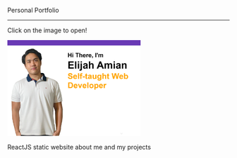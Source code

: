 Personal Portfolio
__________________


Click on the image to open!

<a href="https://elijah1368.github.io/Personal-Portfolio/">
    <img src="./public/assets/dadada.png" width="60%" height="60%" />
</a>


ReactJS static website about me and my projects
